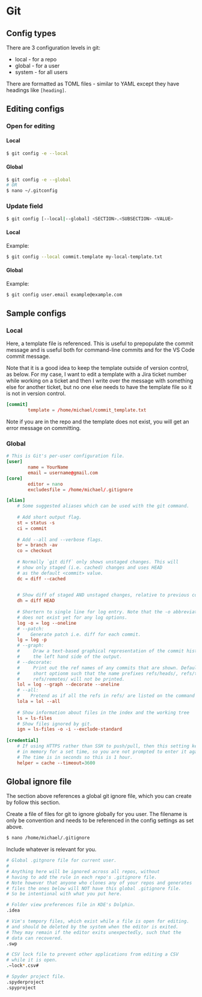 # Git

## Config types

There are 3 configuration levels in git:

- local - for a repo
- global - for a user
- system - for all users

There are formatted as TOML files - similar to YAML except they have headings like `[heading]`.

## Editing configs

### Open for editing

#### Local

```bash
$ git config -e --local
```

#### Global

```bash
$ git config -e --global
# OR
$ nano ~/.gitconfig
```

### Update field

```bash
$ git config [--local|--global] <SECTION>.<SUBSECTION> <VALUE>
```

#### Local

Example:

```bash
$ git config --local commit.template my-local-template.txt
```

#### Global

Example:

```bash
$ git config user.email example@example.com
```

## Sample configs

### Local

Here, a template file is referenced. This is useful to prepopulate the commit message and is useful both for command-line commits and for the VS Code commit message.

Note that it is a good idea to keep the template outside of version control, as below. For my case, I want to edit a template with a Jira ticket number while working on a ticket and then I write over the message with something else for another ticket, but no one else needs to have the template file so it is not in version control.

```toml
[commit]
        template = /home/michael/commit_template.txt
```

Note if you are in the repo and the template does not exist, you will get an error message on committing.

### Global

```toml
# This is Git's per-user configuration file.
[user]
        name = YourName
        email = username@gmail.com
[core]
        editor = nano
        excludesfile = /home/michael/.gitignore

[alias]
    # Some suggested aliases which can be used with the git command.
    
    # Add short output flag.
    st = status -s
    ci = commit
    
    # Add --all and --verbose flags.
    br = branch -av
    co = checkout
    
    # Normally `git diff` only shows unstaged changes. This will
    # show only staged (i.e. cached) changes and uses HEAD
    # as the default <commit> value. 
    dc = diff --cached

    
    # Show diff of staged AND unstaged changes, relative to previous commit.
    dh = diff HEAD
    
    # Shortern to single line for log entry. Note that the -o abbreviation
    # does not exist yet for any log options.
    log -o = log --oneline
    # --patch:
    #    Generate patch i.e. diff for each commit.
    lg = log -p
    # --graph: 
    #     Draw a text-based graphical representation of the commit history on 
    #     the left hand side of the output.
    # --decorate: 
    #     Print out the ref names of any commits that are shown. Defaults to
    #     short optionm such that the name prefixes refs/heads/, refs/tags/ and 
    #     refs/remotes/ will not be printed.
    lol = log --graph --decorate --oneline
    # --all: 
    #    Pretend as if all the refs in refs/ are listed on the command line as <commit>.
    lola = lol --all
    
    # Show information about files in the index and the working tree
    ls = ls-files
    # Show files ignored by git.
    ign = ls-files -o -i --exclude-standard
    
[credential]
    # If using HTTPS rather than SSH to push/pull, then this setting keeps your password
    # in memory for a set time, so you are not prompted to enter it again within that period.
    # The time is in seconds so this is 1 hour.
    helper = cache --timeout=3600
```

## Global ignore file

The section above references a global git ignore file, which you can create by follow this section.

Create a file of files for git to ignore globally for you user. The filename is only be convention and needs to be referenced in the config settings as set above.

```bash
$ nano /home/michael/.gitignore
```

Include whatever is relevant for you.

```bash
# Global .gitgnore file for current user.
#
# Anything here will be ignored across all repos, without
# having to add the rule in each repo's .gitignore file.
# Note however that anyone who clones any of your repos and generates
# files the ones below will NOT have this global .gitignore file.
# So be intentional with what you put here.

# Folder view preferences file in KDE's Dolphin. 
.idea

# Vim's tempory files, which exist while a file is open for editing.
# and should be deleted by the system when the editor is exited.
# They may remain if the editor exits unexpectedly, such that the
# data can recovered.
.swp

# CSV lock file to prevent other applications from editing a CSV
# while it is open.
.~lock*.csv#

# Spyder project file.
.spyderproject
.spyproject
```
